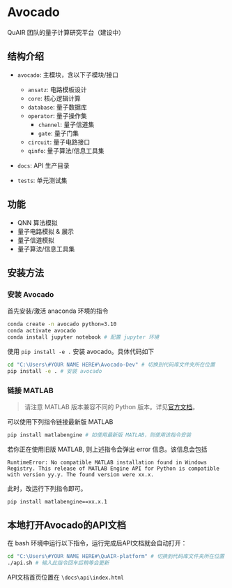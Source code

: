 # Avocado

QuAIR 团队的量子计算研究平台（建设中）

## 结构介绍

- `avocado`: 主模块，含以下子模块/接口

  - `ansatz`: 电路模板设计
  - `core`: 核心逻辑计算
  - `database`: 量子数据库
  - `operator`: 量子操作集
    - `channel`: 量子信道集
    - `gate`: 量子门集
  - `circuit`: 量子电路接口
  - `qinfo`: 量子算法/信息工具集
  
- `docs`: API 生产目录
- `tests`: 单元测试集

## 功能

- QNN 算法模拟
- 量子电路模拟 & 展示
- 量子信道模拟
- 量子算法/信息工具集

## 安装方法

### 安装 Avocado

首先安装/激活 anaconda 环境的指令

```bash
conda create -n avocado python=3.10
conda activate avocado
conda install jupyter notebook # 配置 jupyter 环境
```

使用 `pip install -e .` 安装 avocado。具体代码如下

```bash
cd "C:\Users\#YOUR NAME HERE#\Avocado-Dev" # 切换到代码库文件夹所在位置
pip install -e . # 安装 avocado
```

### 链接 MATLAB

> 请注意 MATLAB 版本兼容不同的 Python 版本。详见[官方文档](https://ww2.mathworks.cn/support/requirements/python-compatibility.html)。

可以使用下列指令链接最新版 MATLAB

```bash
pip install matlabengine # 如使用最新版 MATLAB，则使用该指令安装
```

若你正在使用旧版 MATLAB, 则上述指令会弹出 error 信息。该信息会包括

```text
RuntimeError: No compatible MATLAB installation found in Windows Registry. This release of MATLAB Engine API for Python is compatible with version yy.y. The found version were xx.x.
```

此时，改运行下列指令即可。

```bash
pip install matlabengine==xx.x.1
```

## 本地打开Avocado的API文档

在 bash 环境中运行以下指令，运行完成后API文档就会自动打开：
```bash
cd "C:\Users\#YOUR NAME HERE#\QuAIR-platform" # 切换到代码库文件夹所在位置
./api.sh # 输入此指令回车后稍等会更新
```

API文档首页位置在
`\docs\api\index.html`
